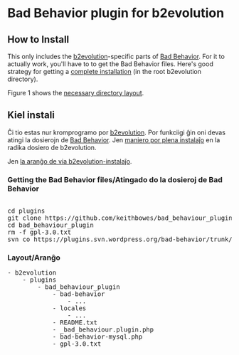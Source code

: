 # Bad Behavior plugin for b2evolution #

## How to Install ##
This only includes the [b2evolution](http://b2evolution.net/)-specific parts of [Bad Behavior](http://bad-behavior.ioerror.us/download/).  For it to actually work, you'll have to to get the Bad Behavior files.  Here's good strategy for getting a [complete installation](#instal) (in the root b2evolution directory).

Figure 1 shows the [necessary directory layout](#fig1).

## Kiel instali ##
Ĉi tio estas nur kromprogramo por [b2evolution](http://b2evolution.net/). Por funkciigi ĝin oni devas atingi la dosierojn de [Bad Behavior](http://bad-behavior.ioerror.us/download/). Jen [maniero por plena instalaĵo](#instal) en la radika dosiero de b2evolution.

Jen [la aranĝo de via b2evolution-instalaĵo](#fig1).

### Getting the Bad Behavior files/Atingado do la dosieroj de Bad Behavior ###
<pre id="instal"><kbd>
cd plugins
git clone https://github.com/keithbowes/bad_behaviour_plugin.git
cd bad_behaviour_plugin
rm -f gpl-3.0.txt
svn co https://plugins.svn.wordpress.org/bad-behavior/trunk/ .
</kbd></pre>

### Layout/Aranĝo ###
<pre id="fig1">
- b2evolution
    - plugins
        - bad_behaviour_plugin
            - bad-behavior
                - ...
            - locales
                - ...
            - README.txt
            - _bad_behaviour.plugin.php
            - bad-behavior-mysql.php
            - gpl-3.0.txt
</pre>
